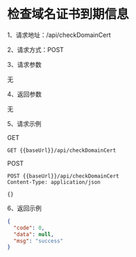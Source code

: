 # 检查域名证书到期信息

1、请求地址：/api/checkDomainCert

2、请求方式：POST

3、请求参数

无

4、返回参数

无

5、请求示例

GET
```
GET {{baseUrl}}/api/checkDomainCert
```

POST
```
POST {{baseUrl}}/api/checkDomainCert
Content-Type: application/json

{}
```

6、返回示例

```json
{
  "code": 0,
  "data": null,
  "msg": "success"
}
```

